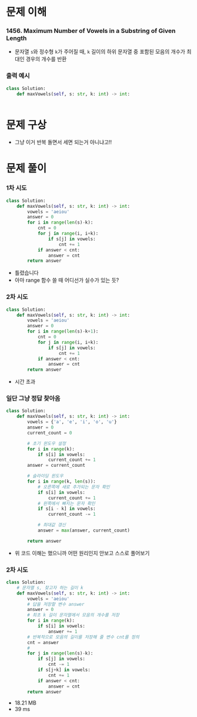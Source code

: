 # 문제 이해
### 1456. Maximum Number of Vowels in a Substring of Given Length
* 문자열 ```s```와 정수형 ```k```가 주어질 때, ```k``` 길이의 하위 문자열 중 포함된 모음의 개수가 최대인 경우의 개수를 반환
### 출력 예시
```python
class Solution:
    def maxVowels(self, s: str, k: int) -> int:
        
```
# 문제 구상
* 그냥 이거 반복 돌면서 세면 되는거 아니냐고!!
# 문제 풀이
### 1차 시도
```python
class Solution:
    def maxVowels(self, s: str, k: int) -> int:
        vowels = 'aeiou'
        answer = 0
        for i in range(len(s)-k):
            cnt = 0
            for j in range(i, i+k):
                if s[j] in vowels:
                    cnt += 1
            if answer < cnt:
                answer = cnt
        return answer    
```
* 틀렸습니다
* 아마 range 함수 쓸 때 어디선가 실수가 있는 듯?
### 2차 시도
```python
class Solution:
    def maxVowels(self, s: str, k: int) -> int:
        vowels = 'aeiou'
        answer = 0
        for i in range(len(s)-k+1):
            cnt = 0
            for j in range(i, i+k):
                if s[j] in vowels:
                    cnt += 1
            if answer < cnt:
                answer = cnt
        return answer    
```
* 시간 초과
### 일단 그냥 정답 찾아옴
```python
class Solution:
    def maxVowels(self, s: str, k: int) -> int:
        vowels = {'a', 'e', 'i', 'o', 'u'}
        answer = 0
        current_count = 0

        # 초기 윈도우 설정
        for i in range(k):
            if s[i] in vowels:
                current_count += 1
        answer = current_count

        # 슬라이딩 윈도우
        for i in range(k, len(s)):
            # 오른쪽에 새로 추가되는 문자 확인
            if s[i] in vowels:
                current_count += 1
            # 왼쪽에서 빠지는 문자 확인
            if s[i - k] in vowels:
                current_count -= 1

            # 최대값 갱신
            answer = max(answer, current_count)

        return answer
```
* 위 코드 이해는 했으니까 어떤 원리인지 안보고 스스로 풀어보기
### 2차 시도
```python
class Solution:
    # 문자열 s, 찾고자 하는 길이 k
    def maxVowels(self, s: str, k: int) -> int:
        vowels = 'aeiou'
        # 답을 저장할 변수 answer
        answer = 0
        # 최초 k 길이 문자열에서 모음의 개수를 저장
        for i in range(k):
            if s[i] in vowels:
                answer += 1
        # 반복적으로 모음의 길이를 저장해 줄 변수 cnt를 정의
        cnt = answer
        # 
        for j in range(len(s)-k):
            if s[j] in vowels:
                cnt -= 1
            if s[j+k] in vowels:
                cnt += 1
            if answer < cnt:
                answer = cnt
        return answer
```
* 18.21 MB
* 39 ms